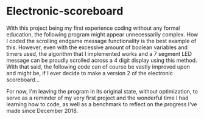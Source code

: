 # Electronic-scoreboard
With this project being my first experience coding without any formal education, the following program might appear unnecessarily complex. How I coded the scrolling endgame message functionality is the best example of this. However, even with the excessive amount of boolean variables and timers used, the algorithm that I implemented works and a 7 segment LED message can be proudly scrolled across a 4 digit display using this method. With that said, the following code can of course be vastly improved upon and might be, if I ever decide to make a version 2 of the electronic scoreboard...

For now, I'm leaving the program in its original state, without optimization, to serve as a reminder of my very first project and the wonderful time I had learning how to code, as well as a benchmark to reflect on the progress I've made since December 2018.
